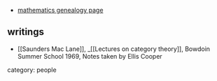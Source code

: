 

* [mathematics genealogy page](http://www.genealogy.math.ndsu.nodak.edu/id.php?id=31280)

## writings

* [[Saunders Mac Lane]], _[[Lectures on category theory]], Bowdoin Summer School 1969, Notes taken by Ellis Cooper 

category: people

